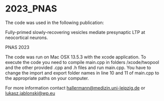 # 2023_PNAS
The code was used in the following publication:

Fully-primed slowly-recovering vesicles mediate presynaptic LTP at neocortical neurons.

PNAS 2023

The code was run on Mac OSX 13.5.3 with the xcode application. To execute the code you need to compile main.cpp in folders /xcode/twopool and the other provided .cpp and .h files and run main.cpp. You have to change the import and export folder names in line 10 and 11 of main.cpp to the appropriate paths on your computer.

For more information contact hallermann@medizin.uni-leipzig.de or lukasz.jablonski@wp.eu 
